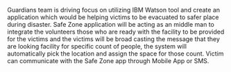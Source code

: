 Guardians team is driving focus on utilizing IBM Watson tool and create an application which would be helping victims to be evacuated to safer place during disaster.
	Safe Zone application will be acting as an middle man to integrate the volunteers those who are ready with the facility to be provided for the victims and the victims will be broad casting the message that they are looking facility for specific count of people, the system will automatically pick the location and assign the space for those count. Victim can communicate with the Safe Zone app through Mobile App or SMS.

